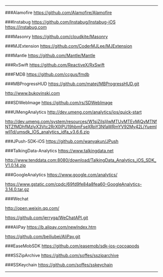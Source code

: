 


***

###Alamofire
https://github.com/Alamofire/Alamofire

###Instabug
https://github.com/Instabug/Instabug-iOS
https://instabug.com

###Masonry
https://github.com/cloudkite/Masonry

###MJExtension
https://github.com/CoderMJLee/MJExtension

###Mantle
https://github.com/Mantle/Mantle

###RxSwift
https://github.com/ReactiveX/RxSwift

###FMDB
https://github.com/ccgus/fmdb

###MBProgressHUD
https://github.com/matej/MBProgressHUD.git

http://www.bukovinski.com

###SDWebImage
https://github.com/rs/SDWebImage

###UMengAnalytics
http://dev.umeng.com/analytics/ios/quick-start

http://dev.umeng.com/system/resources/W1siZiIsIjIwMTUvMTEvMjQvMTNfNTZfMDhfMzIyX3Vtc2RrX0lPU19hbmFseXRpY3NfaWRmYV92My42LjYuemlwIl1d/umsdk_IOS_analytics_idfa_v3.6.6.zip

###JPush-SDK-iOS
https://github.com/wanyakun/JPush

###TalkingData-Analytics
https://www.talkingdata.net

http://www.tenddata.com:8080/download/TalkingData_Analytics_iOS_SDK_V1.0.14.zip

###GoogleAnalytics
https://www.google.com/analytics/

https://www.gstatic.com/cpdc/69fd9fe84a8fea60-GoogleAnalytics-3.14.0.tar.gz

###Wechat

http://open.weixin.qq.com/

https://github.com/jerryga/WeChatAPI.git

###AliPay
https://b.alipay.com/newIndex.htm

https://github.com/beiliubei/AliPay.git

###EaseMobSDK
https://github.com/easemob/sdk-ios-cocoapods

###SSZipArchive
https://github.com/soffes/ssziparchive

###SSKeychain
https://github.com/soffes/sskeychain




***


